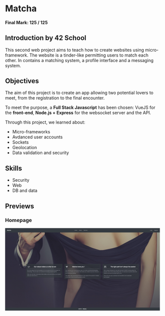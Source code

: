 # Matcha

#### Final Mark: 125 / 125

## Introduction by 42 School

This second web project aims to teach how to create websites using micro-framework. The website is a tinder-like permitting users to match each other. In contains a matching system, a profile interface and a messaging system.

## Objectives

The aim of this project is to create an app allowing two potential lovers to meet, from the registration to the final encounter.

To meet the purpose, a **Full Stack Javascript** has been chosen: VueJS for the **front-end**, **Node.js + Express** for the websocket server and the API.

Through this project, we learned about:
- Micro-frameworks 
- Avdanced user accounts 
- Sockets 
- Geolocation 
- Data validation and security 

## Skills

- Security 
- Web 
- DB and data 

## Previews

### Homepage

![homepage screenshot](https://github.com/dlaurent42/matcha/blob/master/docs/homepage.png)

